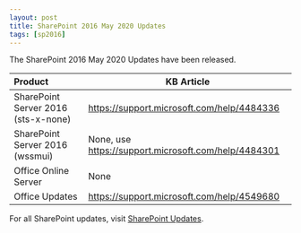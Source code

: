 ```yaml
---
layout: post
title: SharePoint 2016 May 2020 Updates
tags: [sp2016]
---
```


The SharePoint 2016 May 2020 Updates have been released.

|Product | KB Article |
|:--- |--- |
|SharePoint Server 2016 (sts-x-none) | <https://support.microsoft.com/help/4484336> |
|SharePoint Server 2016 (wssmui) | None, use <https://support.microsoft.com/help/4484301>  |
|Office Online Server | None |
|Office Updates | <https://support.microsoft.com/help/4549680> |


For all SharePoint updates, visit [SharePoint Updates](https://sharepointupdates.com).